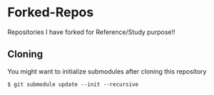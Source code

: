 # Forked-Repos

Repositories I have forked for Reference/Study purpose!!


## Cloning

You might want to initialize submodules after cloning this repository

```
$ git submodule update --init --recursive
```
